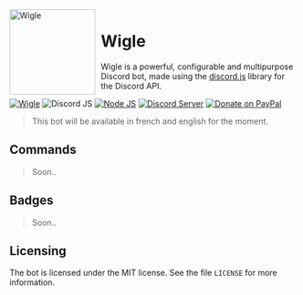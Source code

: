 <img width="150" height="150" align="left" style="float: left; margin: 0 10px 0 0;" alt="Wigle" src="https://cdn.discordapp.com/avatars/471970062173995009/6527b9d949f6b51df496e3ce09c6bbcf.png?size=512"> 

# Wigle
Wigle is a powerful, configurable and multipurpose Discord bot, made using the [discord.js](https://discord.js.org/) library for the Discord API.

[![Wigle](https://img.shields.io/badge/Wigle-1.0.0-red.svg)](https://unix.tk)
![Discord JS](https://img.shields.io/badge/discord.js-11.4.2-orange.svg)
[![Node JS](https://img.shields.io/badge/node.js-10.13.0-brightgreen.svg)](https://nodejs.org/en/)
[![Discord Server](https://discordapp.com/api/guilds/438860643685367809/embed.png)](https://discord.gg/umphAe2)
[![Donate on PayPal](https://img.shields.io/badge/paypal-donate-blue.svg)](https://www.paypal.me/stormfoll)

> This bot will be available in french and english for the moment.

## Commands
> Soon..

## Badges
> Soon..

## Licensing

The bot is licensed under the MIT license. See the file `LICENSE` for more
information.

